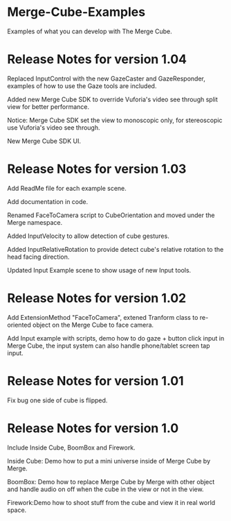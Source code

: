 # Merge-Cube-Examples
Examples of what you can develop with The Merge Cube.

Release Notes for version 1.04
===========
Replaced InputControl with the new GazeCaster and GazeResponder, examples of how to use the Gaze tools are included.

Added new Merge Cube SDK to override Vuforia's video see through split view for better performance.

Notice: Merge Cube SDK set the view to monoscopic only, for stereoscopic use Vuforia's video see through.

New Merge Cube SDK UI.


Release Notes for version 1.03
===========
Add ReadMe file for each example scene.

Add documentation in code.

Renamed FaceToCamera script to CubeOrientation and moved under the Merge namespace.

Added InputVelocity to allow detection of cube gestures.

Added InputRelativeRotation to provide detect cube's relative rotation to the head facing direction.

Updated Input Example scene to show usage of new Input tools.

Release Notes for version 1.02
===========
Add ExtensionMethod "FaceToCamera", extened Tranform class to re-oriented object on the Merge Cube to face camera.

Add Input example with scripts, demo how to do gaze + button click input in Merge Cube, the input system can also handle phone/tablet screen tap input.

Release Notes for version 1.01
===========
Fix bug one side of cube is flipped.

Release Notes for version 1.0
===========
Include Inside Cube, BoomBox and Firework.

Inside Cube: Demo how to put a mini universe inside of Merge Cube by Merge.

BoomBox: Demo how to replace Merge Cube by Merge with other object and handle audio on off when the cube in the view or not in the view.

Firework:Demo how to shoot stuff from the cube and view it in real world space.  



